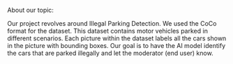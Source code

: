 About our topic:

Our project revolves around Illegal Parking Detection.
We used the CoCo format for the dataset.
This dataset contains motor vehicles parked in different scenarios.
Each picture within the dataset labels all the cars shown in the picture with bounding boxes.
Our goal is to have the AI model identify the cars that are parked illegally and let the moderator (end user) know.
